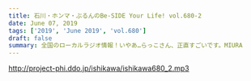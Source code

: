 ```yaml
---
title: 石川・ホンマ・ぶるんのBe-SIDE Your Life! vol.680-2
date: June 07, 2019
tags: ['2019', 'June 2019', 'vol.680']
draft: false
summary: 全国のローカルラジオ情報！いやあ…らっこさん、正直すごいです。MIURA
---
```


http://project-phi.ddo.jp/ishikawa/ishikawa680_2.mp3
